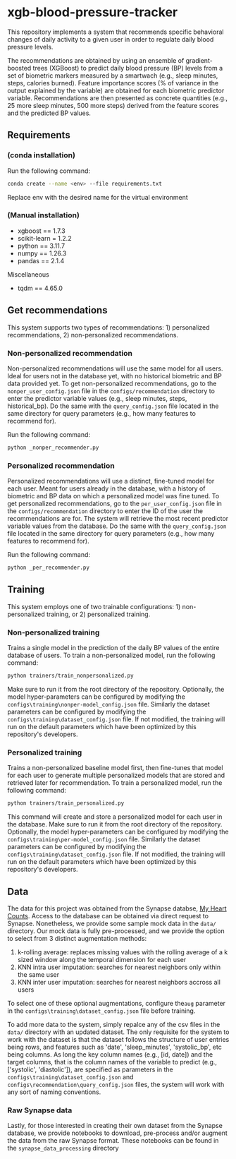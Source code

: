 # xgb-blood-pressure-tracker

This repository implements a system that recommends specific behavioral changes of daily activity to a given user in order to regulate daily blood pressure levels.

The recommendations are obtained by using an ensemble of gradient-boosted trees (XGBoost) to predict daily blood pressure (BP) levels from a set of biometric markers measured by a smartwach (e.g., sleep minutes, steps, calories burned). Feature importance scores (\% of variance in the output explained by the variable) are obtained for each biometric predictor variable. Recommendations are then presented as concrete quantities (e.g., 25 more sleep minutes, 500 more steps) derived from the feature scores and the predicted BP values. 

## Requirements 
### (conda installation)
Run the following command:

```bash
conda create --name <env> --file requirements.txt
```

Replace env with the desired name for the virtual environment

### (Manual installation)
- xgboost == 1.7.3 
- scikit-learn = 1.2.2
- python == 3.11.7 
- numpy == 1.26.3 
- pandas == 2.1.4

Miscellaneous
- tqdm == 4.65.0

## Get recommendations
This system supports two types of recommendations: 1) personalized recommendations, 2) non-personalized recommendations.  

### Non-personalized recommendation
Non-personalized recommendations will use the same model for all users. Ideal for users not in the database yet, with no historical biometric and BP data provided yet. 
To get non-personalized recommendations, go to the `nonper_user_config.json` file in the `configs/recommendation` directory to enter the predictor variable values (e.g., sleep minutes, steps, historical_bp). Do the same with the `query_config.json` file located in the same directory for query parameters (e.g., how many features to recommend for).

Run the following command:
```bash
python _nonper_recommender.py
```

### Personalized recommendation
Personalized recommendations will use a distinct, fine-tuned model for each user. Meant for users already in the database, with a history of biometric and BP data on which a personalized model was fine tuned. To get personalized recommendations, go to the `per_user_config.json` file in the `configs/recommendation` directory to enter the ID of the user the recommendations are for. The system will retrieve the most recent predictor variable values from the database. Do the same with the `query_config.json` file located in the same directory for query parameters (e.g., how many features to recommend for).

Run the following command:
```bash
python _per_recommender.py
```

## Training
This system employs one of two trainable configurations: 1) non-personalized training, or 2) personalized training. 
### Non-personalized training
Trains a single model in the prediction of the daily BP values of the entire database of users. To train a non-personalized model, run the following command:
```bash
python trainers/train_nonpersonalized.py
```
Make sure to run it from the root directory of the repository. Optionally, the model hyper-parameters can be configured by modifying the `configs\training\nonper-model_config.json` file. Similarly the dataset parameters can be configured by modifying the `configs\training\dataset_config.json` file. If not modified, the training will run on the default parameters which have been optimized by this repository's developers.

### Personalized training
Trains a non-personalized baseline model first, then fine-tunes that model for each user to generate multiple personalized models that are stored and retrieved later for recommendation. To train a personalized model, run the following command:
```bash
python trainers/train_personalized.py
```
This command will create and store a personalized model for each user in the database. Make sure to run it from the root directory of the repository. Optionally, the model hyper-parameters can be configured by modifying the `configs\training\per-model_config.json` file. Similarly the dataset parameters can be configured by modifying the `configs\training\dataset_config.json` file. If not modified, the training will run on the default parameters which have been optimized by this repository's developers.

## Data
The data for this project was obtained from the Synapse databse, [My Heart Counts](https://www.synapse.org/#!Synapse:syn16782070/tables/). Access to the database can be obtained via direct request to Synapse. Nonetheless, we provide some sample mock data in the `data/` directory. Our mock data is fully pre-processed, and we provide the option to select from 3 distinct augmentation methods: 
1) k-rolling average: replaces missing values with the rolling average of a k sized window along the temporal dimension for each user
2) KNN intra user imputation: searches for nearest neighbors only within the same user
3) KNN inter user imputation: searches for nearest neighbors accross all users

To select one of these optional augmentations, configure the`aug` parameter in the `configs\training\dataset_config.json` file before training.

To add more data to the system, simply repalce any of the csv files in the `data/` directory with an updated dataset. The only requisite for the system to work with the dataset is that the dataset follows the structure of user entries being rows, and features such as 'date', 'sleep_minutes', 'systolic_bp', etc being columns. As long the key column names (e.g., [id, date]) and the target columns, that is the column names of the variable to predict (e.g., ['systolic', 'diastolic']), are specified as parameters in the `configs\training\dataset_config.json` and `configs\recommendation\query_config.json` files, the system will work with any sort of naming conventions.
### Raw Synapse data
Lastly, for those interested in creating their own dataset from the Synapse database, we provide notebooks to download, pre-process and/or augment the data from the raw Synapse format. These notebooks can be found in the `synapse_data_processing` directory
